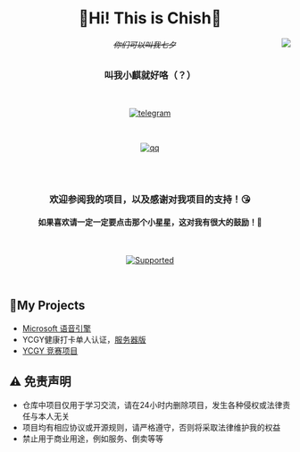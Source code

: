 <div align="center">

<h1>👋Hi! This is Chish🎉</h1>

<img src="https://chish-readme-stats.vercel.app/api?locale=cn&username=ChishFoxcat&count_private=true&show_icons=true&text_color=FFA726&icon_color=FFA726&title_color=FFA726&bg_color=0D1117&hide_border=0" align="right"></img>

###### ~~你们可以叫我七夕~~
### 叫我小麒就好咯（？）

<br>

[![telegram](https://img.shields.io/badge/Telegram-@ChishSAMA-00BFFF?style=flat-square&logo=telegram)](https://t.me/ChishSAMA) 

<br>

[![qq](https://img.shields.io/badge/TencentQQ-1770734293-EB1923?style=flat-square&logo=tencentqq)](http://wpa.qq.com/msgrd?v=3&uin=1770734293&site=qq&menu=yes)
</div>

<br>
<br>

<div align="center">

### **欢迎参阅我的项目，以及感谢对我项目的支持！😘**
#### 如果喜欢请一定一定要点击那个小星星，这对我有很大的鼓励！🥺

<br>

[![Supported](https://img.shields.io/badge/Supported%20by-Github%20Readme%20Stats%E2%86%92-gray.svg?colorA=424242&colorB=4CAF50&style=for-the-badge)](https://github.com/anuraghazra/github-readme-stats)
</div>
<br>

## 📍My Projects

- [Microsoft 语音引擎](https://github.com/ChishFoxcat/Microsoft-TTS)
- YCGY健康打卡单人认证，[服务器版](https://github.com/ChishFoxcat/YcteiHealth)
- [YCGY 竞赛项目](https://github.com/ChishFoxcat/YCGYMatch)

## ⚠️ **免责声明**
- 仓库中项目仅用于学习交流，请在24小时内删除项目，发生各种侵权或法律责任与本人无关
- 项目均有相应协议或开源规则，请严格遵守，否则将采取法律维护我的权益
- 禁止用于商业用途，例如服务、倒卖等等

<!--
**ChishFoxcat/ChishFoxcat** is a ✨ _special_ ✨ repository because its `README.md` (this file) appears on your GitHub profile.

Here are some ideas to get you started:

- 🔭 I’m currently working on ...
- 🌱 I’m currently learning ...
- 👯 I’m looking to collaborate on ...
- 🤔 I’m looking for help with ...
- 💬 Ask me about ...
- 📫 How to reach me: ...
- 😄 Pronouns: ...
- ⚡ Fun fact: ...
-->
